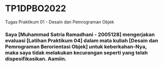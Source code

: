 # TP1DPBO2022
Tugas Praktikum 01 - Desain dan Pemrograman Objek

### Saya [Muhammad Satria Ramadhani - 2005128] mengerjakan evaluasi [Latihan Praktikum 04] dalam mata kuliah [Desain dan Pemrograman Berorientasi Objek] untuk keberkahan-Nya, maka saya tidak melakukan kecurangan seperti yang telah dispesifikasikan. Aamiin.
